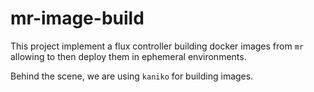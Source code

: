 # mr-image-build

This project implement a flux controller building docker images from `mr` allowing to then deploy them in ephemeral environments.

Behind the scene, we are using `kaniko` for building images.
